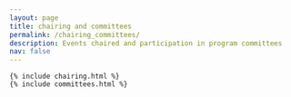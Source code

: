 ```yaml
---
layout: page
title: chairing and committees
permalink: /chairing_committees/
description: Events chaired and participation in program committees
nav: false
---
```


<!-- pages/chairing_committees.md -->
<div class="chairing-commitees">

    {% include chairing.html %}
    {% include committees.html %}

</div>
